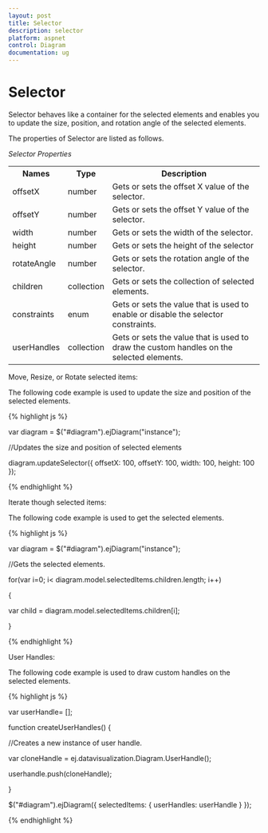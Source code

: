 ```yaml
---
layout: post
title: Selector
description: selector
platform: aspnet
control: Diagram
documentation: ug
---
```


# Selector

Selector behaves like a container for the selected elements and enables you to update the size, position, and rotation angle of the selected elements.

The properties of Selector are listed as follows.

_Selector Properties_

<table>
<tr>
<th>
Names</th><th>
Type </th><th>
Description</th></tr>
<tr>
<td>
offsetX</td><td>
number</td><td>
Gets or sets the offset X value of the selector.</td></tr>
<tr>
<td>
offsetY</td><td>
number</td><td>
Gets or sets the offset Y value of the selector.</td></tr>
<tr>
<td>
width</td><td>
number</td><td>
Gets or sets the width of the selector.</td></tr>
<tr>
<td>
height</td><td>
number</td><td>
Gets or sets the height of the selector</td></tr>
<tr>
<td>
rotateAngle</td><td>
number</td><td>
Gets or sets the rotation angle of the selector.</td></tr>
<tr>
<td>
children</td><td>
collection</td><td>
Gets or sets the collection of selected elements.</td></tr>
<tr>
<td>
constraints</td><td>
enum</td><td>
Gets or sets the value that is used to enable or disable the selector constraints.</td></tr>
<tr>
<td>
userHandles</td><td>
collection</td><td>
Gets or sets the value that is used to draw the custom handles on the selected elements.</td></tr>
</table>
Move, Resize, or Rotate selected items:

The following code example is used to update the size and position of the selected elements.

{% highlight js %}





var diagram = $("#diagram").ejDiagram("instance");

//Updates the size and position of selected elements

diagram.updateSelector({ offsetX: 100, offsetY: 100, width: 100, height: 100 });





{% endhighlight %}

Iterate though selected items:

The following code example is used to get the selected elements.

{% highlight js %}




var diagram = $("#diagram").ejDiagram("instance");

//Gets the selected elements.

for(var i=0; i< diagram.model.selectedItems.children.length; i++)

{

   var child = diagram.model.selectedItems.children[i];

}



{% endhighlight %}

User Handles:

The following code example is used to draw custom handles on the selected elements.

{% highlight js %}



var userHandle= [];

function createUserHandles() {

  //Creates a new instance of user handle.

  var cloneHandle = ej.datavisualization.Diagram.UserHandle();

  userhandle.push(cloneHandle);

}

$("#diagram").ejDiagram({ selectedItems: { userHandles: userHandle } });



{% endhighlight %}



